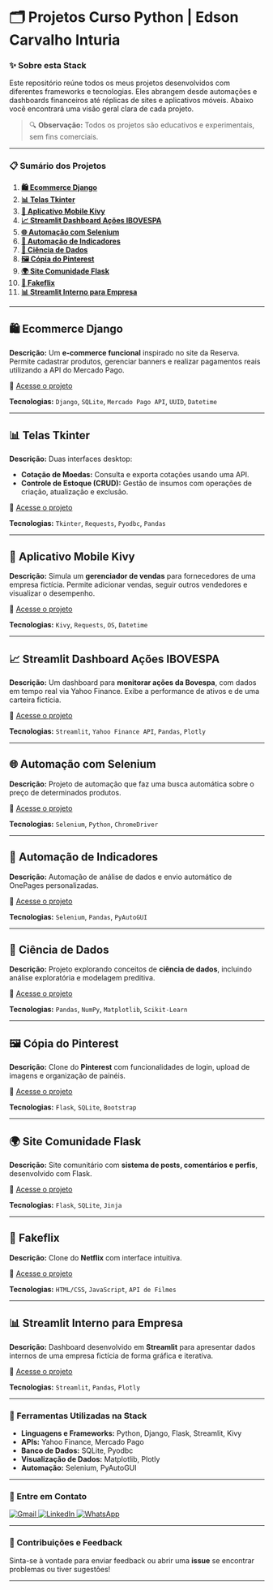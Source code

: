 # 🗂️ Projetos Curso Python | Edson Carvalho Inturia

### ✨ Sobre esta Stack

Este repositório reúne todos os meus projetos desenvolvidos com diferentes frameworks e tecnologias. Eles abrangem desde automações e dashboards financeiros até réplicas de sites e aplicativos móveis. Abaixo você encontrará uma visão geral clara de cada projeto.

> 🔍 **Observação:** Todos os projetos são educativos e experimentais, sem fins comerciais.

---

### 📋 Sumário dos Projetos

1. **[🛍 Ecommerce Django](#-ecommerce-django)**
2. **[📊 Telas Tkinter](#-telas-tkinter)**
3. **[📱 Aplicativo Mobile Kivy](#-aplicativo-mobile-kivy)**
4. **[📈 Streamlit Dashboard Ações IBOVESPA](#-streamlit-dashboard-ações-ibovespa)**
5. **[🌐 Automação com Selenium](#-automação-com-selenium)**
6. **[📑 Automação de Indicadores](#-automação-de-indicadores)**
7. **[🔬 Ciência de Dados](#-ciência-de-dados)**
8. **[🖼 Cópia do Pinterest](#-cópia-do-pinterest)**
9. **[🌍 Site Comunidade Flask](#-site-comunidade-flask)**
10. **[🎥 Fakeflix](#-fakeflix)**
11. **[📊 Streamlit Interno para Empresa](#-streamlit-interno-para-empresa)**

---

## 🛍 Ecommerce Django

**Descrição:**
Um **e-commerce funcional** inspirado no site da Reserva. Permite cadastrar produtos, gerenciar banners e realizar pagamentos reais utilizando a API do Mercado Pago.

🔗 [Acesse o projeto](https://github.com/edsoncarvalhointuria/Projetos-Curso-Python/tree/a6bbfe7ab47bdbd11a1a27b3486b396eea905364/Projeto%20Django%20Ecommerce)

**Tecnologias:**
`Django`, `SQLite`, `Mercado Pago API`, `UUID`, `Datetime`

---

## 📊 Telas Tkinter

**Descrição:** Duas interfaces desktop:

- **Cotação de Moedas:** Consulta e exporta cotações usando uma API.
- **Controle de Estoque (CRUD):** Gestão de insumos com operações de criação, atualização e exclusão.

🔗 [Acesse o projeto](https://github.com/edsoncarvalhointuria/Projetos-Curso-Python/tree/d2f72c82dd511942f287be182f324857e5c5199e/Projeto%20Tkinter)

**Tecnologias:**
`Tkinter`, `Requests`, `Pyodbc`, `Pandas`

---

## 📱 Aplicativo Mobile Kivy

**Descrição:**
Simula um **gerenciador de vendas** para fornecedores de uma empresa fictícia. Permite adicionar vendas, seguir outros vendedores e visualizar o desempenho.

🔗 [Acesse o projeto](https://github.com/edsoncarvalhointuria/Projetos-Curso-Python/tree/30e8033a3617f214f08ac4a54ee85767da907846/Projeto%20Aplicativo%20Kivy)

**Tecnologias:**
`Kivy`, `Requests`, `OS`, `Datetime`

---

## 📈 Streamlit Dashboard Ações IBOVESPA

**Descrição:**
Um dashboard para **monitorar ações da Bovespa**, com dados em tempo real via Yahoo Finance. Exibe a performance de ativos e de uma carteira fictícia.

🔗 [Acesse o projeto](https://github.com/edsoncarvalhointuria/Projetos-Curso-Python/tree/30e8033a3617f214f08ac4a54ee85767da907846/Projeto-Streamlit-Acoes)

**Tecnologias:**
`Streamlit`, `Yahoo Finance API`, `Pandas`, `Plotly`

---

## 🌐 Automação com Selenium

**Descrição:**
Projeto de automação que faz uma busca automática sobre o preço de determinados produtos.

🔗 [Acesse o projeto](https://github.com/edsoncarvalhointuria/Projetos-Curso-Python/tree/30e8033a3617f214f08ac4a54ee85767da907846/Projeto%20automacao%20web)

**Tecnologias:**
`Selenium`, `Python`, `ChromeDriver`

---

## 📑 Automação de Indicadores

**Descrição:**
Automação de análise de dados e envio automático de OnePages personalizadas.

🔗 [Acesse o projeto](https://github.com/edsoncarvalhointuria/Projetos-Curso-Python/tree/30e8033a3617f214f08ac4a54ee85767da907846/Projeto%20de%20automacao)

**Tecnologias:**
`Selenium`, `Pandas`, `PyAutoGUI`

---

## 🔬 Ciência de Dados

**Descrição:**
Projeto explorando conceitos de **ciência de dados**, incluindo análise exploratória e modelagem preditiva.

🔗 [Acesse o projeto](https://github.com/edsoncarvalhointuria/Projetos-Curso-Python/tree/30e8033a3617f214f08ac4a54ee85767da907846/Projeto%20Ciencia%20de%20Dados)

**Tecnologias:**
`Pandas`, `NumPy`, `Matplotlib`, `Scikit-Learn`

---

## 🖼 Cópia do Pinterest

**Descrição:**
Clone do **Pinterest** com funcionalidades de login, upload de imagens e organização de painéis.

🔗 [Acesse o projeto](https://github.com/edsoncarvalhointuria/Projetos-Curso-Python/tree/30e8033a3617f214f08ac4a54ee85767da907846/Projeto%20Copia%20do%20Pinterest)

**Tecnologias:**
`Flask`, `SQLite`, `Bootstrap`

---

## 🌍 Site Comunidade Flask

**Descrição:**
Site comunitário com **sistema de posts, comentários e perfis**, desenvolvido com Flask.

🔗 [Acesse o projeto](https://github.com/edsoncarvalhointuria/Projetos-Curso-Python/tree/30e8033a3617f214f08ac4a54ee85767da907846/Projeto%20Site%20Comunidade)

**Tecnologias:**
`Flask`, `SQLite`, `Jinja`

---

## 🎥 Fakeflix

**Descrição:**
Clone do **Netflix** com interface intuitiva.

🔗 [Acesse o projeto](https://github.com/edsoncarvalhointuria/Projetos-Curso-Python/tree/30e8033a3617f214f08ac4a54ee85767da907846/Projeto%20Django%20Netflix)

**Tecnologias:**
`HTML/CSS`, `JavaScript`, `API de Filmes`

---

## 📊 Streamlit Interno para Empresa

**Descrição:**
Dashboard desenvolvido em **Streamlit** para apresentar dados internos de uma empresa fictícia de forma gráfica e iterativa.

🔗 [Acesse o projeto](https://github.com/edsoncarvalhointuria/Projetos-Curso-Python/tree/30e8033a3617f214f08ac4a54ee85767da907846/Projeto-Streamlit-Site)

**Tecnologias:**
`Streamlit`, `Pandas`, `Plotly`

---

### 🚀 Ferramentas Utilizadas na Stack

- **Linguagens e Frameworks:** Python, Django, Flask, Streamlit, Kivy
- **APIs:** Yahoo Finance, Mercado Pago
- **Banco de Dados:** SQLite, Pyodbc
- **Visualização de Dados:** Matplotlib, Plotly
- **Automação:** Selenium, PyAutoGUI

---

### 💌 Entre em Contato

<p align="left">  
<a href="mailto:edsoncarvalhointuria@gmail.com" title="Gmail">  
  <img src="https://img.shields.io/badge/-Gmail-FF0000?style=flat-square&labelColor=FF0000&logo=gmail&logoColor=white" alt="Gmail"/>  
</a>  
<a href="#" title="LinkedIn">  
  <img src="https://img.shields.io/badge/-LinkedIn-0e76a8?style=flat-square&logo=linkedin&logoColor=white" alt="LinkedIn"/>  
</a>  
<a href="https://wa.me/5511962400219" title="WhatsApp">  
  <img src="https://img.shields.io/badge/-WhatsApp-25d366?style=flat-square&labelColor=25d366&logo=whatsapp&logoColor=white" alt="WhatsApp"/>  
</a>  
</p>

---

### 📢 Contribuições e Feedback

Sinta-se à vontade para enviar feedback ou abrir uma **issue** se encontrar problemas ou tiver sugestões!

---
